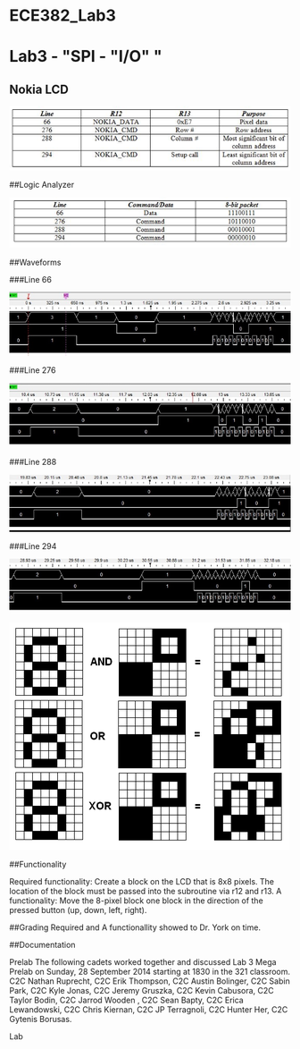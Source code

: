 ECE382_Lab3
===========
# Lab3 - "SPI - "I/O" "


## Nokia LCD

![LCD](https://raw.githubusercontent.com/gytenis98/ECE382_Lab3/master/nokialcd.JPG?raw=true "LCD")

##Logic Analyzer

![analyzer](https://raw.githubusercontent.com/gytenis98/ECE382_Lab3/master/LogicAnalazer.JPG?raw=true "analyzer")

##Waveforms

###Line 66

![66](https://raw.githubusercontent.com/gytenis98/ECE382_Lab3/master/66.jpg?raw=true "66")

###Line 276

![276](https://github.com/gytenis98/ECE382_Lab3/blob/master/276.jpg?raw=true "276")

###Line 288

![288](https://github.com/gytenis98/ECE382_Lab3/blob/master/288.jpg?raw=true "288")

###Line 294

![294](https://github.com/gytenis98/ECE382_Lab3/blob/master/294.jpg?raw=true "294")



![analyzer](https://raw.githubusercontent.com/gytenis98/ECE382_Lab3/master/bitblock.bmp?raw=true "analyzer")








##Functionality

Required functionality: Create a block on the LCD that is 8x8 pixels. The location of the block must be passed into the subroutine via r12 and r13. A functionality: Move the 8-pixel block one block in the direction of the pressed button (up, down, left, right).

##Grading
Required and A functionallity showed to Dr. York on time. 

##Documentation

Prelab
The following cadets worked together and discussed Lab 3 Mega Prelab on Sunday, 28 September 2014 starting at 1830 in the 321 classroom. C2C Nathan Ruprecht, C2C Erik Thompson, C2C Austin Bolinger, C2C Sabin Park, C2C Kyle Jonas, C2C Jeremy Gruszka, C2C Kevin Cabusora, C2C Taylor Bodin, C2C Jarrod Wooden , C2C Sean Bapty, C2C Erica Lewandowski, C2C Chris Kiernan, C2C JP Terragnoli, C2C Hunter Her, C2C Gytenis Borusas.

Lab
